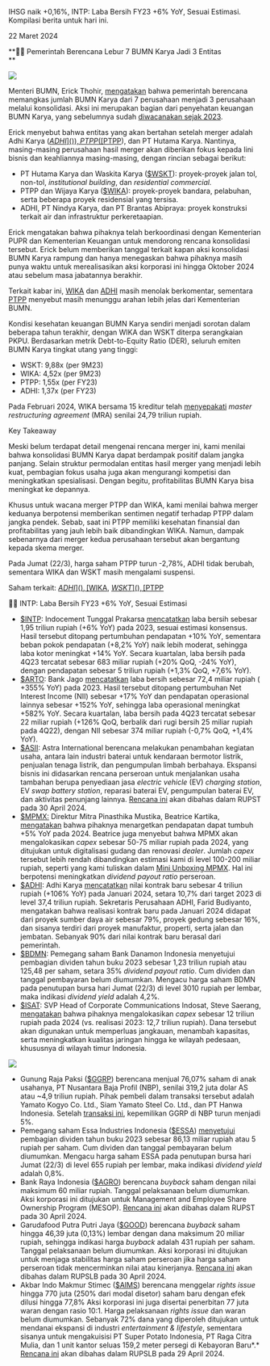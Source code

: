 IHSG naik +0,16%, INTP: Laba Bersih FY23 +6% YoY, Sesuai Estimasi. Kompilasi berita untuk hari ini.

22 Maret 2024

**🙌🏻 Pemerintah Berencana Lebur 7 BUMN Karya Jadi 3 Entitas  
**

![](https://snips-asset.stockbit.com/a8f58602-58e5-4605-9edb-5df84f42ddf2_Merger_BUMN.png)

Menteri BUMN, Erick Thohir, [mengatakan](https://katadata.co.id/finansial/bursa/65f970dd94e7c/erick-thohir-beberkan-skema-merger-bumn-karya-hanya-tersisa-3-entitas) bahwa pemerintah berencana memangkas jumlah BUMN Karya dari 7 perusahaan menjadi 3 perusahaan melalui konsolidasi. Aksi ini merupakan bagian dari penyehatan keuangan BUMN Karya, yang sebelumnya sudah [diwacanakan sejak 2023](https://finance.detik.com/infrastruktur/d-6760855/teka-teki-nasib-bumn-karya-basuki-kasih-kisi-kisi).

Erick menyebut bahwa entitas yang akan bertahan setelah merger adalah Adhi Karya ([$ADHI]()), PT PP ([$PTPP]()), dan PT Hutama Karya. Nantinya, masing-masing perusahaan hasil merger akan diberikan fokus kepada lini bisnis dan keahliannya masing-masing, dengan rincian sebagai berikut:

- PT Hutama Karya dan Waskita Karya ([$WSKT]()): proyek-proyek jalan tol, non-tol, _institutional building_, dan _residential commercial._
- PTPP dan Wijaya Karya ([$WIKA]()): proyek-proyek bandara, pelabuhan, serta beberapa proyek residensial yang tersisa.
- ADHI, PT Nindya Karya, dan PT Brantas Abipraya: proyek konstruksi terkait air dan infrastruktur perkeretaapian.

Erick mengatakan bahwa pihaknya telah berkoordinasi dengan Kementerian PUPR dan Kementerian Keuangan untuk mendorong rencana konsolidasi tersebut. Erick belum memberikan tanggal terkait kapan aksi konsolidasi BUMN Karya rampung dan hanya menegaskan bahwa pihaknya masih punya waktu untuk merealisasikan aksi korporasi ini hingga Oktober 2024 atau sebelum masa jabatannya berakhir.

Terkait kabar ini, [WIKA](https://www.idx.co.id/StaticData/NewsAndAnnouncement/ANNOUNCEMENTSTOCK/From_EREP/202403/7f771405b1_4470becef9.pdf) dan [ADHI](https://www.idx.co.id/StaticData/NewsAndAnnouncement/ANNOUNCEMENTSTOCK/From_EREP/202403/60bc5689a8_2169efd187.pdf) masih menolak berkomentar, sementara [PTPP](https://market.bisnis.com/read/20240321/192/1751691/ptpp-respons-rencana-erick-thohir-gabungkan-bumn-karya) menyebut masih menunggu arahan lebih jelas dari Kementerian BUMN.

Kondisi kesehatan keuangan BUMN Karya sendiri menjadi sorotan dalam beberapa tahun terakhir, dengan WIKA dan WSKT diterpa serangkaian PKPU. Berdasarkan metrik Debt-to-Equity Ratio (DER), seluruh emiten BUMN Karya tingkat utang yang tinggi:

- WSKT: 9,88x (per 9M23)
- WIKA: 4,52x (per 9M23)
- PTPP: 1,55x (per FY23)
- ADHI: 1,37x (per FY23)

Pada Februari 2024, WIKA bersama 15 kreditur telah [menyepakati](https://katadata.co.id/finansial/korporasi/65e171ce544d2/wika-restrukturisasi-utang-dengan-15-kreditur-senilai-rp-20-79-triliun) _master restructuring agreement_ (MRA) senilai 24,79 triliun rupiah.

Key Takeaway

Meski belum terdapat detail mengenai rencana merger ini, kami menilai bahwa konsolidasi BUMN Karya dapat berdampak positif dalam jangka panjang. Selain struktur permodalan entitas hasil merger yang menjadi lebih kuat, pembagian fokus usaha juga akan mengurangi kompetisi dan meningkatkan spesialisasi. Dengan begitu, profitabilitas BUMN Karya bisa meningkat ke depannya.

Khusus untuk wacana merger PTPP dan WIKA, kami menilai bahwa merger keduanya berpotensi memberikan sentimen negatif terhadap PTPP dalam jangka pendek. Sebab, saat ini PTPP memiliki kesehatan finansial dan profitabilitas yang jauh lebih baik dibandingkan WIKA. Namun, dampak sebenarnya dari merger kedua perusahaan tersebut akan bergantung kepada skema merger.

Pada Jumat (22/3), harga saham PTPP turun -2,78%, ADHI tidak berubah, sementara WIKA dan WSKT masih mengalami suspensi.

Saham terkait: [$ADHI](), [$WIKA](), [$WSKT](), [$PTPP]()

🫶🏻 INTP: Laba Bersih FY23 +6% YoY, Sesuai Estimasi

- [$INTP](): Indocement Tunggal Prakarsa [mencatatkan](https://emitten-announcement.stockbit.com/attachments/LapKeu_31Dec23_INTP_210324.pdf) laba bersih sebesar 1,95 triliun rupiah (+6% YoY) pada 2023, sesuai estimasi konsensus. Hasil tersebut ditopang pertumbuhan pendapatan +10% YoY, sementara beban pokok pendapatan (+8,2% YoY) naik lebih moderat, sehingga laba kotor meningkat +14% YoY. Secara kuartalan, laba bersih pada 4Q23 tercatat sebesar 683 miliar rupiah (+20% QoQ, -24% YoY), dengan pendapatan sebesar 5 triliun rupiah (+1,3% QoQ, +7,6% YoY).
- [$ARTO](): Bank Jago [mencatatkan](https://emitten-announcement.stockbit.com/attachments/Jago_LKFS_1223_combined.pdf) laba bersih sebesar 72,4 miliar rupiah ( +355% YoY) pada 2023. Hasil tersebut ditopang pertumbuhan Net Interest Income (NII) sebesar +17% YoY dan pendapatan operasional lainnya sebesar +152% YoY, sehingga laba operasional meningkat +582% YoY. Secara kuartalan, laba bersih pada 4Q23 tercatat sebesar 22 miliar rupiah (+126% QoQ, berbalik dari rugi bersih 25 miliar rupiah pada 4Q22), dengan NII sebesar 374 miliar rupiah (-0,7% QoQ, +1,4% YoY).
- [$ASII](): Astra International berencana melakukan penambahan kegiatan usaha, antara lain industri baterai untuk kendaraan bermotor listrik, penjualan tenaga listrik, dan pengumpulan limbah berbahaya. Ekspansi bisnis ini didasarkan rencana perseroan untuk menjalankan usaha tambahan berupa penyediaan jasa _electric vehicle_ (EV) _charging station_, EV _swap battery station_, reparasi baterai EV, pengumpulan baterai EV, dan aktivitas penunjang lainnya. [Rencana ini](https://www.idx.co.id/StaticData/NewsAndAnnouncement/ANNOUNCEMENTSTOCK/From_EREP/202403/366c57c525_30d481ab50.pdf) akan dibahas dalam RUPST pada 30 April 2024.
- [$MPMX:]() Direktur Mitra Pinasthika Mustika, Beatrice Kartika, [mengatakan](https://insight.kontan.co.id/news/penjualan-motor-menderu-mpmx-bidik-pertumbuhan-5) bahwa pihaknya menargetkan pendapatan dapat tumbuh +5% YoY pada 2024. Beatrice juga menyebut bahwa MPMX akan mengalokasikan _capex_ sebesar 50-75 miliar rupiah pada 2024, yang ditujukan untuk digitalisasi gudang dan renovasi _dealer_. Jumlah _capex_ tersebut lebih rendah dibandingkan estimasi kami di level 100-200 miliar rupiah, seperti yang kami tuliskan dalam [Mini Unboxing MPMX](https://snips.stockbit.com/unboxing/mpmx-attractive-sustainable-dividend-of-8-pa-backed-by-stable-motorcycles-business). Hal ini berpotensi meningkatkan _dividend payout ratio_ perseroan.
- [$ADHI](): Adhi Karya [mencatatkan](https://industri.kontan.co.id/news/adhi-karya-adhi-peroleh-kontrak-baru-rp-4-triliun-pada-awal-tahun-2024) nilai kontrak baru sebesar 4 triliun rupiah (+106% YoY) pada Januari 2024, setara 10,7% dari target 2023 di level 37,4 triliun rupiah. Sekretaris Perusahaan ADHI, Farid Budiyanto, mengatakan bahwa realisasi kontrak baru pada Januari 2024 didapat dari proyek sumber daya air sebesar 79%, proyek gedung sebesar 16%, dan sisanya terdiri dari proyek manufaktur, properti, serta jalan dan jembatan. Sebanyak 90% dari nilai kontrak baru berasal dari pemerintah.
- [$BDMN](): Pemegang saham Bank Danamon Indonesia menyetujui pembagian dividen tahun buku 2023 sebesar 1,23 triliun rupiah atau 125,48 per saham, setara 35% _dividend payout ratio_. Cum dividen dan tanggal pembayaran belum diumumkan. Mengacu harga saham BDMN pada penutupan bursa hari Jumat (22/3) di level 3010 rupiah per lembar, maka indikasi _dividend yield_ adalah 4,2%.
- [$ISAT](): SVP Head of Corporate Communications Indosat, Steve Saerang, [mengatakan](https://industri.kontan.co.id/news/indosat-isat-siapkan-capex-sebesar-rp-12-triliun-di-2024) bahwa pihaknya mengalokasikan _capex_ sebesar 12 triliun rupiah pada 2024 (vs. realisasi 2023: 12,7 triliun rupiah). Dana tersebut akan digunakan untuk memperluas jangkauan, menambah kapasitas, serta meningkatkan kualitas jaringan hingga ke wilayah pedesaan, khususnya di wilayah timur Indonesia.

![](https://snips-asset.stockbit.com/0ac977be-465b-40d5-90f3-edafce69ada9_gif.gif)

- Gunung Raja Paksi ([$GGRP]()) berencana menjual 76,07% saham di anak usahanya, PT Nusantara Baja Profil (NBP), senilai 319,2 juta dolar AS atau ~4,9 triliun rupiah. Pihak pembeli dalam transaksi tersebut adalah Yamato Kogyo Co. Ltd., Siam Yamato Steel Co. Ltd., dan PT Hanwa Indonesia. Setelah [transaksi ini](https://www.idx.co.id/StaticData/NewsAndAnnouncement/ANNOUNCEMENTSTOCK/From_EREP/202403/2fcc387b56_8ce221e2ec.pdf), kepemilikan GGRP di NBP turun menjadi 5%.
- Pemegang saham Essa Industries Indonesia ([$ESSA]()) [menyetujui](https://www.idx.co.id/StaticData/NewsAndAnnouncement/ANNOUNCEMENTSTOCK/From_EREP/202403/3f62d1ebec_b7d9c05b3a.pdf) pembagian dividen tahun buku 2023 sebesar 86,13 miliar rupiah atau 5 rupiah per saham. Cum dividen dan tanggal pembayaran belum diumumkan. Mengacu harga saham ESSA pada penutupan bursa hari Jumat (22/3) di level 655 rupiah per lembar, maka indikasi _dividend yield_ adalah 0,8%.
- Bank Raya Indonesia ([$AGRO]()) berencana _buyback_ saham dengan nilai maksimum 60 miliar rupiah. Tanggal pelaksanaan belum diumumkan. Aksi korporasi ini ditujukan untuk Management and Employee Share Ownership Program (MESOP). [Rencana ini](https://www.idx.co.id/StaticData/NewsAndAnnouncement/ANNOUNCEMENTSTOCK/From_EREP/202403/75c6e13f31_1054ce7c28.pdf) akan dibahas dalam RUPST pada 30 April 2024.
- Garudafood Putra Putri Jaya ([$GOOD]()) berencana _buyback_ saham hingga 46,39 juta (0,13%) lembar dengan dana maksimum 20 miliar rupiah, sehingga indikasi harga _buyback_ adalah 431 rupiah per saham. Tanggal pelaksanaan belum diumumkan. Aksi korporasi ini ditujukan untuk menjaga stabilitas harga saham perseroan jika harga saham perseroan tidak mencerminkan nilai atau kinerjanya. [Rencana ini](https://www.idx.co.id/StaticData/NewsAndAnnouncement/ANNOUNCEMENTSTOCK/From_EREP/202403/b1233eda9a_e1c70d91f7.pdf) akan dibahas dalam RUPSLB pada 30 April 2024.
- Akbar Indo Makmur Stimec ([$AIMS]()) berencana menggelar _rights issue_ hingga 770 juta (250% dari modal disetor) saham baru dengan efek dilusi hingga 77,8% Aksi korporasi ini juga disertai penerbitan 77 juta waran dengan rasio 10:1. Harga pelaksanaan _rights issue_ dan waran belum diumumkan. Sebanyak 72% dana yang diperoleh ditujukan untuk mendanai ekspansi di industri _entertainment & lifestyle_, sementara sisanya untuk mengakuisisi PT Super Potato Indonesia, PT Raga Citra Mulia, dan 1 unit kantor seluas 159,2 meter persegi di Kebayoran Baru*.* [Rencana ini](https://www.idx.co.id/StaticData/NewsAndAnnouncement/ANNOUNCEMENTSTOCK/From_EREP/202403/e240163131_f2f11a02f2.pdf) akan dibahas dalam RUPSLB pada 29 April 2024.
